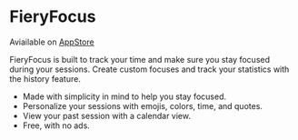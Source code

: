 # FieryFocus
Aviailable on [AppStore](https://apps.apple.com/us/app/fieryfocus-timer-and-focus/id6470216311)

FieryFocus is built to track your time and make sure you stay focused during your sessions. Create custom focuses and track your statistics with the history feature.


- Made with simplicity in mind to help you stay focused.
- Personalize your sessions with emojis, colors, time, and quotes.
- View your past session with a calendar view.
- Free, with no ads.

